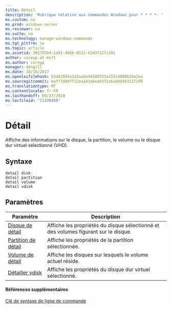 ```yaml
---
title: Détail
description: 'Rubrique relative aux commandes Windows pour * * * *- '
ms.custom: na
ms.prod: windows-server
ms.reviewer: na
ms.suite: na
ms.technology: manage-windows-commands
ms.tgt_pltfrm: na
ms.topic: article
ms.assetid: 305755bd-1a51-486b-8515-62d3f227c291
author: coreyp-at-msft
ms.author: coreyp
manager: dongill
ms.date: 10/16/2017
ms.openlocfilehash: b3d63993e3a5aabe44580553a15514808b28e2ea
ms.sourcegitcommit: 6aff3d88ff22ea141a6ea6572a5ad8dd6321f199
ms.translationtype: MT
ms.contentlocale: fr-FR
ms.lasthandoff: 09/27/2019
ms.locfileid: "71378458"
---
```

# <a name="detail"></a>Détail



Affiche des informations sur le disque, la partition, le volume ou le disque dur virtuel sélectionné (VHD).

## <a name="syntax"></a>Syntaxe

```
detail disk
detail partition
detail volume 
detail vdisk
```

## <a name="parameters"></a>Paramètres

|Paramètre|Description|
|---------|-----------|
|[Disque de détail](detail-disk.md)|Affiche les propriétés du disque sélectionné et des volumes figurant sur le disque.|
|[Partition de détail](detail-partition.md)|Affiche les propriétés de la partition sélectionnée.|
|[Volume de détail](detail-volume.md)|Affiche les disques sur lesquels le volume actuel réside.|
|[Détailler vdisk](detail-vdisk.md)|Affiche les propriétés du disque dur virtuel sélectionné.|

#### <a name="additional-references"></a>Références supplémentaires

[Clé de syntaxe de ligne de commande](command-line-syntax-key.md)

